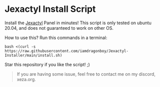 # Jexactyl Install Script 
Install the [Jexactyl](https://jexactyl.com/) Panel in minutes!
This script is only tested on ubuntu 20.04, and does not guaranteed to work on other OS.


How to use this?
Run this commands in a terminal:

```
bash <(curl -s https://raw.githubusercontent.com/iamdragonboy/Jexactyl-Installer/main/install.sh)
```

Star this repository if you like the script! ;)

> If you are having some issue, feel free to contact me on my discord, xeza.org.
